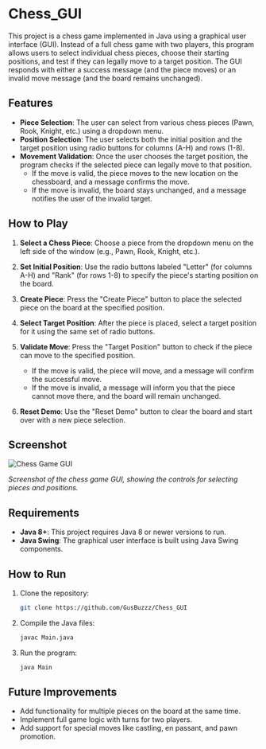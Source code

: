 # Chess_GUI

This project is a chess game implemented in Java using a graphical user interface (GUI). Instead of a full chess game with two players, this program allows users to select individual chess pieces, choose their starting positions, and test if they can legally move to a target position. The GUI responds with either a success message (and the piece moves) or an invalid move message (and the board remains unchanged).

## Features

- **Piece Selection**: The user can select from various chess pieces (Pawn, Rook, Knight, etc.) using a dropdown menu.
- **Position Selection**: The user selects both the initial position and the target position using radio buttons for columns (A-H) and rows (1-8).
- **Movement Validation**: Once the user chooses the target position, the program checks if the selected piece can legally move to that position.
  - If the move is valid, the piece moves to the new location on the chessboard, and a message confirms the move.
  - If the move is invalid, the board stays unchanged, and a message notifies the user of the invalid target.

## How to Play

1. **Select a Chess Piece**: Choose a piece from the dropdown menu on the left side of the window (e.g., Pawn, Rook, Knight, etc.).
   
2. **Set Initial Position**: Use the radio buttons labeled "Letter" (for columns A-H) and "Rank" (for rows 1-8) to specify the piece's starting position on the board.

3. **Create Piece**: Press the "Create Piece" button to place the selected piece on the board at the specified position.

4. **Select Target Position**: After the piece is placed, select a target position for it using the same set of radio buttons.

5. **Validate Move**: Press the "Target Position" button to check if the piece can move to the specified position.
   - If the move is valid, the piece will move, and a message will confirm the successful move.
   - If the move is invalid, a message will inform you that the piece cannot move there, and the board will remain unchanged.

6. **Reset Demo**: Use the "Reset Demo" button to clear the board and start over with a new piece selection.

## Screenshot

![Chess Game GUI](./path/to/screenshot.png)

*Screenshot of the chess game GUI, showing the controls for selecting pieces and positions.*

## Requirements

- **Java 8+**: This project requires Java 8 or newer versions to run.
- **Java Swing**: The graphical user interface is built using Java Swing components.

## How to Run

1. Clone the repository:
   ```bash
   git clone https://github.com/GusBuzzz/Chess_GUI
   ```

2. Compile the Java files:
   ```bash
   javac Main.java
   ```

3. Run the program:
   ```bash
   java Main
   ```

## Future Improvements

- Add functionality for multiple pieces on the board at the same time.
- Implement full game logic with turns for two players.
- Add support for special moves like castling, en passant, and pawn promotion.
